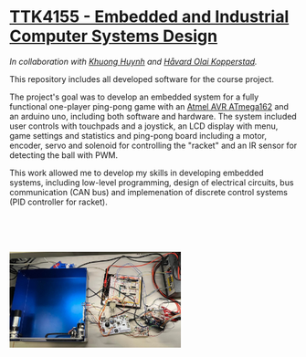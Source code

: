 # [TTK4155 - Embedded and Industrial Computer Systems Design](http://www.ntnu.edu/studies/courses/TTK4155)
*In collaboration with [Khuong Huynh](https://github.com/Khuongh) and [Håvard Olai Kopperstad](https://github.com/haavardok).*

This repository includes all developed software for the course project.

The project's goal was to develop an embedded system for a fully functional one-player ping-pong game with an [Atmel AVR ATmega162](https://ww1.microchip.com/downloads/en/DeviceDoc/Atmel-2513-8-bit-AVR-Microntroller-ATmega162_Datasheet.pdf) and an arduino uno, including both software and hardware. The system included user controls with touchpads and a joystick, an LCD display with menu, game settings and statistics and ping-pong board including a motor, encoder, servo and solenoid for controlling the "racket" and an IR sensor for detecting the ball with PWM.

This work allowed me to develop my skills in developing embedded systems, including low-level programming, design of electrical circuits, bus communication (CAN bus) and implemenation of discrete control systems (PID controller for racket).

</br> </br> </br>

<img
  src="TTK4155_messy_picture.jpg"
  alt="Alt text"
  title="Optional title"
  style="display: inline-block; margin: 0 auto; max-width: 300px">
